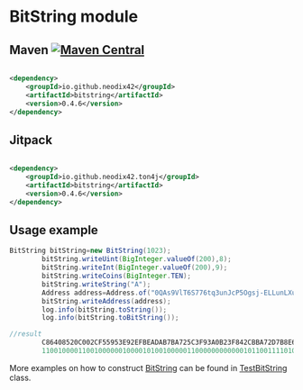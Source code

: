 # BitString module

## Maven [![Maven Central][maven-central-svg]][maven-central]

```xml

<dependency>
    <groupId>io.github.neodix42</groupId>
    <artifactId>bitstring</artifactId>
    <version>0.4.6</version>
</dependency>
```

## Jitpack

```xml

<dependency>
    <groupId>io.github.neodix42.ton4j</groupId>
    <artifactId>bitstring</artifactId>
    <version>0.4.6</version>
</dependency>
```

## Usage example

```java
BitString bitString=new BitString(1023);
        bitString.writeUint(BigInteger.valueOf(200),8);
        bitString.writeInt(BigInteger.valueOf(200),9);
        bitString.writeCoins(BigInteger.TEN);
        bitString.writeString("A");
        Address address=Address.of("0QAs9VlT6S776tq3unJcP5Ogsj-ELLunLXuOb1EKcOQi4-QO");
        bitString.writeAddress(address);
        log.info(bitString.toString());
        log.info(bitString.toBitString());

//result
        C86408520C002CF55953E92EFBEADAB7BA725C3F93A0B23F842CBBA72D7B8E6F510A70E422E3
        1100100001100100000010000101001000001100000000000010110011110101010110010101001111101001001011101111101111101010110110101011011110111010011100100101110000111111100100111010000010110010001111111000010000101100101110111010011100101101011110111000111001101111010100010000101001110000111001000010001011100011
```

More examples on how to construct [BitString](../bitstring/src/main/java/org/ton/java/bitstring/BitString.java) can be
found in [TestBitString](../bitstring/src/test/java/org/ton/java/bitstring/TestBitString.java) class.


[maven-central-svg]: https://img.shields.io/maven-central/v/io.github.neodix42/bitstring

[maven-central]: https://mvnrepository.com/artifact/io.github.neodix42/bitstring

[ton-svg]: https://img.shields.io/badge/Based%20on-TON-blue

[ton]: https://ton.org